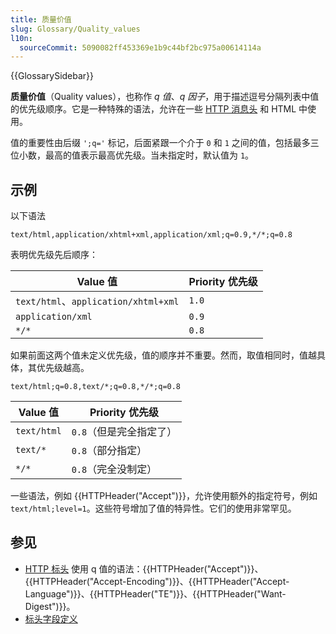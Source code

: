 ```yaml
---
title: 质量价值
slug: Glossary/Quality_values
l10n:
  sourceCommit: 5090082ff453369e1b9c44bf2bc975a00614114a
---
```


{{GlossarySidebar}}

**质量价值**（Quality values），也称作 _q 值_、_q 因子_，用于描述逗号分隔列表中值的优先级顺序。它是一种特殊的语法，允许在一些 [HTTP 消息头](/zh-CN/docs/Web/HTTP/Headers) 和 HTML 中使用。

值的重要性由后缀 `';q='` 标记，后面紧跟一个介于 `0` 和 `1` 之间的值，包括最多三位小数，最高的值表示最高优先级。当未指定时，默认值为 `1`。

## 示例

以下语法

```http
text/html,application/xhtml+xml,application/xml;q=0.9,*/*;q=0.8
```

表明优先级先后顺序：

| Value 值                             | Priority 优先级 |
| ------------------------------------ | --------------- |
| `text/html`、`application/xhtml+xml` | `1.0`           |
| `application/xml`                    | `0.9`           |
| `*/*`                                | `0.8`           |

如果前面这两个值未定义优先级，值的顺序并不重要。然而，取值相同时，值越具体，其优先级越高。

```http
text/html;q=0.8,text/*;q=0.8,*/*;q=0.8
```

| Value 值    | Priority 优先级         |
| ----------- | ----------------------- |
| `text/html` | `0.8`（但是完全指定了） |
| `text/*`    | `0.8`（部分指定）       |
| `*/*`       | `0.8`（完全没制定）     |

一些语法，例如 {{HTTPHeader("Accept")}}，允许使用额外的指定符号，例如 `text/html;level=1`。这些符号增加了值的特异性。它们的使用非常罕见。

## 参见

- [HTTP 标头](/zh-CN/docs/Web/HTTP/Headers) 使用 q 值的语法：{{HTTPHeader("Accept")}}、{{HTTPHeader("Accept-Encoding")}}、{{HTTPHeader("Accept-Language")}}、{{HTTPHeader("TE")}}、{{HTTPHeader("Want-Digest")}}。
- [标头字段定义](https://www.w3.org/Protocols/rfc2616/rfc2616-sec14.html)
